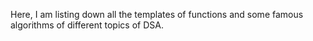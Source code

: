 Here, I am listing down all the templates of functions and some famous algorithms of different topics of DSA.   
